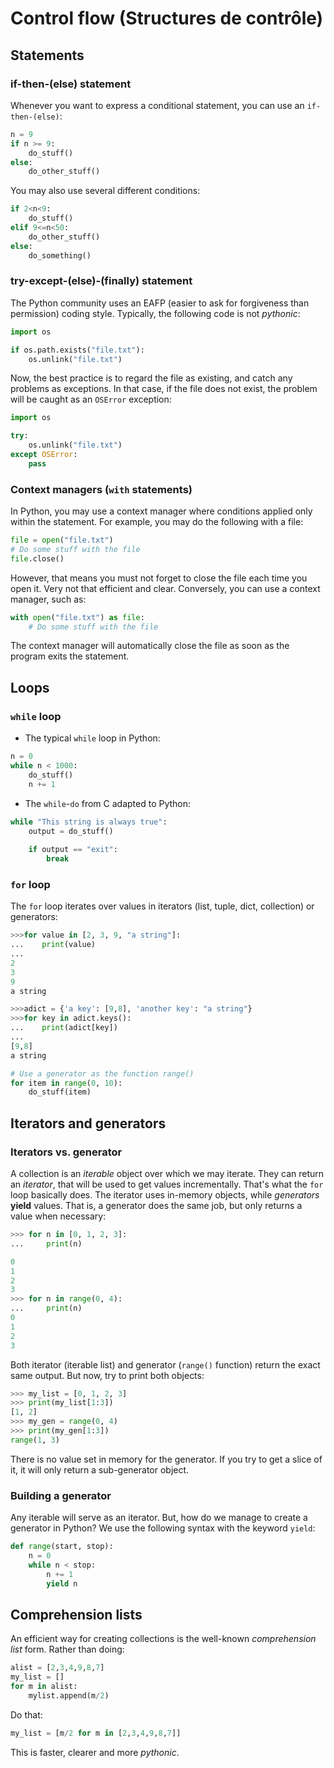# Control flow (Structures de contrôle)

## Statements

### if-then-(else) statement
Whenever you want to express a conditional statement, you can use an `if-then-(else)`:
```python
n = 9
if n >= 9:
    do_stuff()
else:
    do_other_stuff()
```

You may also use several different conditions:

```python
if 2<n<9:
    do_stuff()
elif 9<=n<50:
    do_other_stuff()
else:
    do_something()
```

### try-except-(else)-(finally) statement
The Python community uses an EAFP (easier to ask for forgiveness than permission) coding style. Typically, the following code is not _pythonic_:
```python
import os

if os.path.exists("file.txt"):
    os.unlink("file.txt")
```

Now, the best practice is to regard the file as existing, and catch any problems as exceptions. In that case, if the file does not exist, the problem will be caught as an `OSError` exception:
```python
import os

try:
    os.unlink("file.txt")
except OSError:
    pass
```

### Context managers (`with` statements)
In Python, you may use a context manager where conditions applied only within the statement. For example, you may do the following with a file:
```python
file = open("file.txt")
# Do some stuff with the file
file.close()
```
However, that means you must not forget to close the file each time you open it. Very not that efficient and clear. Conversely, you can use a context manager, such as:
```python
with open("file.txt") as file:
    # Do some stuff with the file
```
The context manager will automatically close the file as soon as the program exits the statement.


## Loops

### `while` loop
* The typical `while` loop in Python:
```python
n = 0
while n < 1000:
    do_stuff()
    n += 1 
```
* The `while`-`do` from C adapted to Python:
```python
while "This string is always true":
    output = do_stuff()
    
    if output == "exit":
        break
```

### `for` loop
The `for` loop iterates over values in iterators (list, tuple, dict, collection) or generators:
```python
>>>for value in [2, 3, 9, "a string"]:
...    print(value)
...
2
3
9
a string
```

```python
>>>adict = {'a key': [9,8], 'another key': "a string"}
>>>for key in adict.keys():
...    print(adict[key])
...
[9,8]
a string
```

```python
# Use a generator as the function range()
for item in range(0, 10):
    do_stuff(item)
```




## Iterators and generators

### Iterators vs. generator
A collection is an _iterable_ object over which we may iterate. They can return an _iterator_, that will be used to get values incrementally. That's what the `for` loop basically does. The iterator uses in-memory objects, while _generators_ __yield__ values. That is, a generator does the same job, but only returns a value when necessary:
```python
>>> for n in [0, 1, 2, 3]:
...     print(n)

0
1
2
3
>>> for n in range(0, 4):
...     print(n)
0
1
2
3
```
Both iterator (iterable list) and generator (`range()` function) return the exact same output. But now, try to print both objects:
```python
>>> my_list = [0, 1, 2, 3]
>>> print(my_list[1:3])
[1, 2]
>>> my_gen = range(0, 4)
>>> print(my_gen[1:3])
range(1, 3)
```
There is no value set in memory for the generator. If you try to get a slice of it, it will only return a sub-generator object.

### Building a generator
Any iterable will serve as an iterator. But, how do we manage to create a generator in Python? We use the following syntax with the keyword `yield`:
```python
def range(start, stop):
    n = 0
    while n < stop:
        n += 1
        yield n
```


## Comprehension lists
An efficient way for creating collections is the well-known _comprehension list_ form. Rather than doing:
```python
alist = [2,3,4,9,8,7]
my_list = []
for m in alist:
    mylist.append(m/2)
```

Do that:
```python
my_list = [m/2 for m in [2,3,4,9,8,7]]
```

This is faster, clearer and more _pythonic_.
